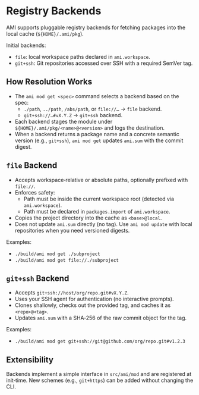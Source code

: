 # Registry Backends

AMI supports pluggable registry backends for fetching packages into the local cache (`${HOME}/.ami/pkg`).

Initial backends:

- `file`: local workspace paths declared in `ami.workspace`.
- `git+ssh`: Git repositories accessed over SSH with a required SemVer tag.

## How Resolution Works

- The `ami mod get <spec>` command selects a backend based on the spec:
  - `./path`, `../path`, `/abs/path`, or `file://…` → `file` backend.
  - `git+ssh://…#vX.Y.Z` → `git+ssh` backend.
- Each backend stages the module under `${HOME}/.ami/pkg/<name>@<version>` and logs the destination.
- When a backend returns a package name and a concrete semantic version (e.g., `git+ssh`), `ami mod get` updates `ami.sum` with the commit digest.

## `file` Backend

- Accepts workspace‑relative or absolute paths, optionally prefixed with `file://`.
- Enforces safety:
  - Path must be inside the current workspace root (detected via `ami.workspace`).
  - Path must be declared in `packages.import` of `ami.workspace`.
- Copies the project directory into the cache as `<base>@local`.
- Does not update `ami.sum` directly (no tag). Use `ami mod update` with local repositories when you need versioned digests.

Examples:
- `./build/ami mod get ./subproject`
- `./build/ami mod get file://./subproject`

## `git+ssh` Backend

- Accepts `git+ssh://host/org/repo.git#vX.Y.Z`.
- Uses your SSH agent for authentication (no interactive prompts).
- Clones shallowly, checks out the provided tag, and caches it as `<repo>@<tag>`.
- Updates `ami.sum` with a SHA‑256 of the raw commit object for the tag.

Examples:
- `./build/ami mod get git+ssh://git@github.com/org/repo.git#v1.2.3`

## Extensibility

Backends implement a simple interface in `src/ami/mod` and are registered at init‑time. New schemes (e.g., `git+https`) can be added without changing the CLI.

